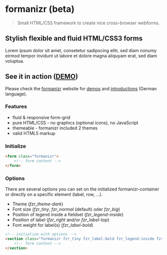 # formanizr (beta)

> Small HTML/CSS framework to create nice cross-browser webforms.

## Stylish flexible and fluid HTML/CSS3 forms
Lorem ipsum dolor sit amet, consetetur sadipscing elitr, sed diam nonumy eirmod tempor invidunt ut labore et dolore magna aliquyam erat, sed diam voluptua.

## See it in action ([DEMO](http://formanizr.firchow.net/beispiele.php))
Please check the [formanizr](http://formanizr.firchow.net) website for [demos](http://formanizr.firchow.net/beispiele.php) and [introductions](http://formanizr.firchow.net/dokumentation.php) (German language).

### Features
- fluid & responsive form-grid
- pure HTML/CSS - no graphics (optional icons), no JavaScript
- themeable - formanizr included 2 themes
- valid HTML5 markup

### Initialize

```html
<form class="formanizr">
    <!-- form content -->
</form>
```

### Options
There are several options you can set on the initialized formanizr-container or directly on a specific element (label, row, ...).

- Theme (*fzr_theme-dark*)
- Font size (*fzr_tiny*, *fzr_normal* (default) oder *fzr_big*)
- Position of legend inside a fieldset (*fzr_legend-inside*)
- Position of label (*fzr_right* and/or *fzr_label-top*)
- Font weight for label(s) (*fzr_label-bold*)

```html
<!-- initialize with options -->
<section class="formanizr fzr_tiny fzr_label-bold fzr_legend-inside fzr_theme-dark">
    <!-- form content -->
</section>
```
